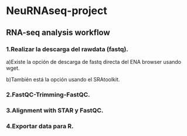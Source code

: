 # NeuRNAseq-project

## RNA-seq analysis workflow

### 1.Realizar la descarga del rawdata (fastq).

a)Existe la opción de descarga de fastq directa del ENA browser usando wget.

b)También está la opción usando el SRAtoolkit.

### 2.FastQC-Trimming-FastQC.
### 3.Alignment with STAR y FastQC.
### 4.Exportar data para R.
